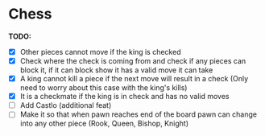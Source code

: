 # Chess
__TODO:__

- [X] Other pieces cannot move if the king is checked
- [X] Check where the check is coming from and check if any pieces can block it, if it can block show it has a valid move it can take
- [X] A king cannot kill a piece if the next move will result in a check (Only need to worry about this case with the king's kills)
- [X] It is a checkmate if the king is in check and has no valid moves
- [ ] Add Castlo (additional feat)
- [ ] Make it so that when pawn reaches end of the board pawn can change into any other piece (Rook, Queen, Bishop, Knight)
